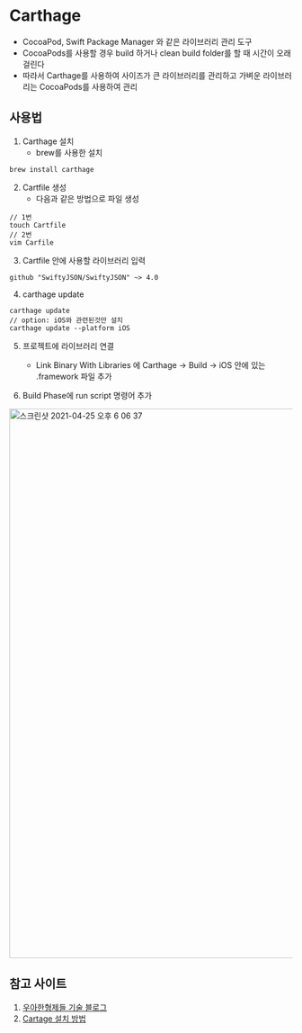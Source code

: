# Carthage
- CocoaPod, Swift Package Manager 와 같은 라이브러리 관리 도구
- CocoaPods를 사용할 경우 build 하거나 clean build folder를 할 때 시간이 오래걸린다
- 따라서 Carthage를 사용하여 사이즈가 큰 라이브러리를 관리하고 가벼운 라이브러리는 CocoaPods를 사용하여 관리

## 사용법
1. Carthage 설치
    - brew를 사용한 설치
```
brew install carthage
```

2.  Cartfile 생성
    - 다음과 같은 방법으로 파일 생성
```
// 1번
touch Cartfile
// 2번
vim Carfile
```

3. Cartfile 안에 사용할 라이브러리 입력
```
github "SwiftyJSON/SwiftyJSON" ~> 4.0
```

4. carthage update
```
carthage update
// option: iOS와 관련된것만 설치
carthage update --platform iOS
```

5. 프로젝트에 라이브러리 연결
    - Link Binary With Libraries 에 Carthage -> Build -> iOS 안에 있는 .framework 파일 추가
    
6. Build Phase에 run script 명령어 추가
<img width="977" alt="스크린샷 2021-04-25 오후 6 06 37" src="https://user-images.githubusercontent.com/45002556/115987669-071d6380-a5f1-11eb-8568-a32386f9af92.png">


## 참고 사이트
1. [우아한형제들 기술 블로그](https://woowabros.github.io/experience/2020/07/06/thiiing-ios.html)
2. [Cartage 설치 방법](https://medium.com/@jang.wangsu/ios-swift-%EC%B9%B4%EB%A5%B4%ED%83%80%EA%B3%A0-carthage-%EB%9E%80-%EC%82%AC%EC%9A%A9%EB%B2%95%EC%9D%80-%EC%98%88%EC%A0%9C-%EB%94%B0%EB%9D%BC%ED%95%98%EA%B8%B0%EA%B9%8C%EC%A7%80-127e71fdd253)

